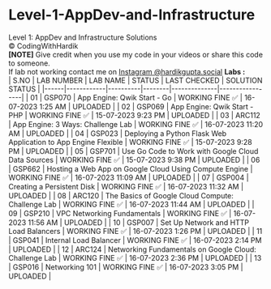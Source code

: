 # Level-1-AppDev-and-Infrastructure
Level 1: AppDev and Infrastructure Solutions <br>
©️ CodingWithHardik<br>
**[NOTE]** Give credit when you use my code in your videos or share this code to someone.<br>
If lab not working contact me on [Instagram @hardikgupta.social](https://www.instagram.com/hardikgupta.social/)
**Labs :**           
| S.NO | LAB NUMBER | LAB NAME | STATUS | LAST CHECKED | SOLUTION STATUS |
|------|------------|----------|--------|--------------|-----------------|
|  01  | GSP070     | App Engine: Qwik Start - Go | WORKING FINE ✅ | 16-07-2023 1:25 AM | UPLOADED |
|  02  | GSP069     | App Engine: Qwik Start - PHP | WORKING FINE ✅ | 15-07-2023 9:23 PM | UPLOADED |
|  03  | ARC112     | App Engine: 3 Ways: Challenge Lab | WORKING FINE ✅ | 16-07-2023 11:20 AM | UPLOADED |
|  04  | GSP023     | Deploying a Python Flask Web Application to App Engine Flexible | WORKING FINE ✅ | 15-07-2023 9:28 PM | UPLOADED |
|  05  | GSP701     | Use Go Code to Work with Google Cloud Data Sources | WORKING FINE ✅ | 15-07-2023 9:38 PM | UPLOADED |
|  06  | GSP662     | Hosting a Web App on Google Cloud Using Compute Engine | WORKING FINE ✅ | 16-07-2023 11:09 AM | UPLOADED |
|  07  | GSP004     | Creating a Persistent Disk | WORKING FINE ✅ | 16-07-2023 11:32 AM | UPLOADED |
|  08  | ARC120     | The Basics of Google Cloud Compute: Challenge Lab |  WORKING FINE ✅ | 16-07-2023 11:44 AM | UPLOADED |
|  09  | GSP210     | VPC Networking Fundamentals | WORKING FINE ✅ | 16-07-2023 11:56 AM | UPLOADED |
|  10  | GSP007     | Set Up Network and HTTP Load Balancers | WORKING FINE ✅ | 16-07-2023 1:26 PM | UPLOADED |
|  11  | GSP041     | Internal Load Balancer | WORKING FINE ✅ | 16-07-2023 2:14 PM | UPLOADED |
|  12  | ARC124     | Networking Fundamentals on Google Cloud: Challenge Lab | WORKING FINE ✅ | 16-07-2023 2:36 PM | UPLOADED |
|  13  | GSP016     | Networking 101 | WORKING FINE ✅ | 16-07-2023 3:05 PM | UPLOADED |
